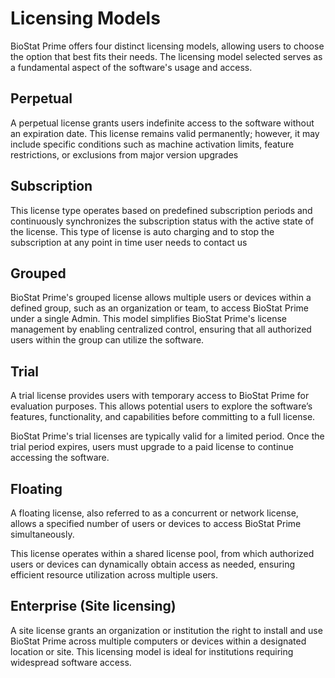 # Licensing Models
BioStat Prime offers four distinct licensing models, allowing users to choose the option that best fits their needs. The licensing model selected serves as a fundamental aspect of the software's usage and access.

## Perpetual
A perpetual license grants users indefinite access to the software without an expiration date. This license remains valid permanently; however, it may include specific conditions such as machine activation limits, feature restrictions, or exclusions from major version upgrades

## Subscription
This license type operates based on predefined subscription periods and continuously synchronizes the subscription status with the active state of the license. This type of license is auto charging and to stop the subscription at any point in time user needs to contact us

## Grouped
BioStat Prime's grouped license allows multiple users or devices within a defined group, such as an organization or team, to access BioStat Prime under a single Admin. This model simplifies BioStat Prime's license management by enabling centralized control, ensuring that all authorized users within the group can utilize the software.

## Trial
A trial license provides users with temporary access to BioStat Prime for evaluation purposes. This allows potential users to explore the software’s features, functionality, and capabilities before committing to a full license.

BioStat Prime's trial licenses are typically valid for a limited period. Once the trial period expires, users must upgrade to a paid license to continue accessing the software.

## Floating
A floating license, also referred to as a concurrent or network license, allows a specified number of users or devices to access BioStat Prime simultaneously.

This license operates within a shared license pool, from which authorized users or devices can dynamically obtain access as needed, ensuring efficient resource utilization across multiple users.

## Enterprise (Site licensing)
A site license grants an organization or institution the right to install and use BioStat Prime across multiple computers or devices within a designated location or site. This licensing model is ideal for institutions requiring widespread software access.


